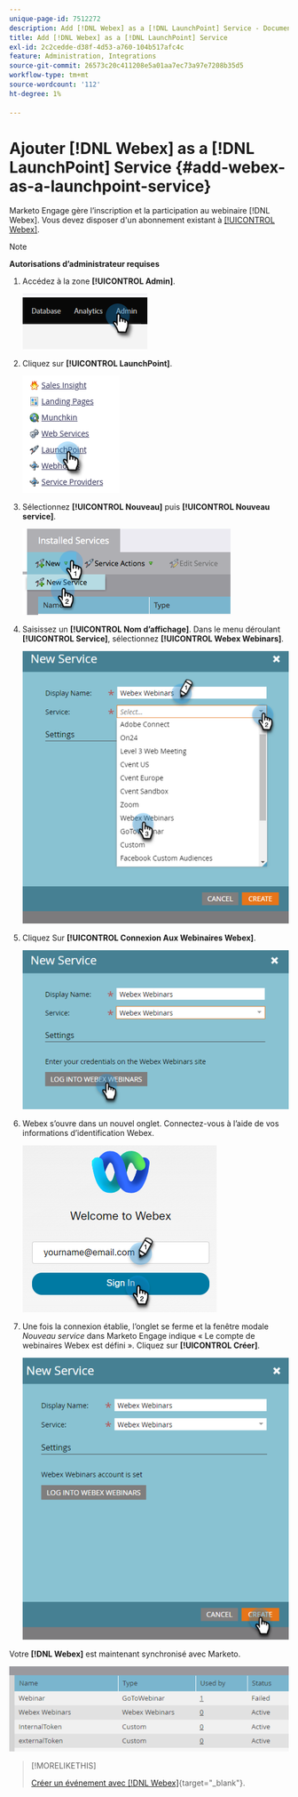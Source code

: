 ```yaml
---
unique-page-id: 7512272
description: Add [!DNL Webex] as a [!DNL LaunchPoint] Service - Documents Marketo - Documentation du produit
title: Add [!DNL Webex] as a [!DNL LaunchPoint] Service
exl-id: 2c2cedde-d38f-4d53-a760-104b517afc4c
feature: Administration, Integrations
source-git-commit: 26573c20c411208e5a01aa7ec73a97e7208b35d5
workflow-type: tm+mt
source-wordcount: '112'
ht-degree: 1%

---
```


# Ajouter [!DNL Webex] as a [!DNL LaunchPoint] Service {#add-webex-as-a-launchpoint-service}

Marketo Engage gère l’inscription et la participation au webinaire [!DNL Webex]. Vous devez disposer d&#39;un abonnement existant à [[!UICONTROL Webex]](https://www.webex.com/).

>[!NOTE]
>
>**Autorisations d’administrateur requises**

1. Accédez à la zone **[!UICONTROL Admin]**.

   ![](assets/add-webex-as-a-launchpoint-service-1.png)

1. Cliquez sur **[!UICONTROL LaunchPoint]**.

   ![](assets/add-webex-as-a-launchpoint-service-2.png)

1. Sélectionnez **[!UICONTROL Nouveau]** puis **[!UICONTROL Nouveau service]**.

   ![](assets/add-webex-as-a-launchpoint-service-3.png)

1. Saisissez un **[!UICONTROL Nom d’affichage]**. Dans le menu déroulant **[!UICONTROL Service]**, sélectionnez **[!UICONTROL Webex Webinars]**.

   ![](assets/add-webex-as-a-launchpoint-service-4.png)

1. Cliquez Sur **[!UICONTROL Connexion Aux Webinaires Webex]**.

   ![](assets/add-webex-as-a-launchpoint-service-5.png)

1. Webex s’ouvre dans un nouvel onglet. Connectez-vous à l’aide de vos informations d’identification Webex.

   ![](assets/add-webex-as-a-launchpoint-service-6.png)

1. Une fois la connexion établie, l’onglet se ferme et la fenêtre modale _Nouveau service_ dans Marketo Engage indique « Le compte de webinaires Webex est défini ». Cliquez sur **[!UICONTROL Créer]**.

   ![](assets/add-webex-as-a-launchpoint-service-7.png)

Votre **[!DNL Webex]** est maintenant synchronisé avec Marketo.

![](assets/add-webex-as-a-launchpoint-service-8.png)

>[!MORELIKETHIS]
>
>[Créer un événement avec [!DNL Webex]](/help/marketo/product-docs/demand-generation/events/create-an-event/create-an-event-with-webex.md){target="_blank"}.
